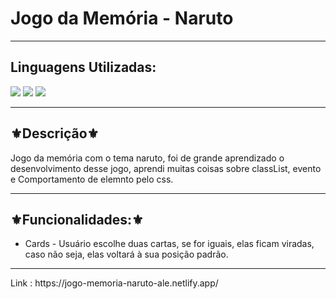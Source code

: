 <h1>Jogo da Memória - Naruto</h1>
<hr>
<h2>Linguagens Utilizadas:</h2>

<div style="display: inline_block">
  <img src="https://img.shields.io/badge/HTML5-E34F26?style=for-the-badge&logo=html5&logoColor=white"></img> 
  <img src="https://img.shields.io/badge/Sass-CC6699?style=for-the-badge&logo=sass&logoColor=white"></img>
  <img src="https://img.shields.io/badge/JavaScript-F7DF1E?style=for-the-badge&logo=javascript&logoColor=black"></img>
 
 
</div>



<hr>
<h2>⚜️Descrição⚜️</h2>
<p>Jogo da memória com o tema naruto, foi de grande aprendizado o desenvolvimento desse jogo, aprendi muitas coisas sobre classList, evento e Comportamento de elemnto pelo css. </p>
<hr>
<h2>⚜️Funcionalidades:⚜️</h2>
<ul>
<li>Cards - Usuário escolhe duas cartas, se for iguais, elas ficam viradas, caso não seja, elas voltará à sua posição padrão.</li>

</ul>
<hr>
Link : https://jogo-memoria-naruto-ale.netlify.app/
